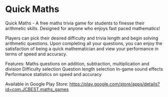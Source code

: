 # Quick Maths

Quick Maths - A free maths trivia game for students to finesse their arithmetic skills. Designed for anyone who enjoys fast paced mathematics!

Players can pick their desired difficulty and trivia length and begin solving arithmetic questions. Upon completing all your questions, you can enjoy the satisfaction of being a quick mathematician and view your performance in terms of speed and accuracy.

Features:
Maths questions on addition, subtraction, multiplication and division
Difficulty selection
Question length selection
In-game sound effects
Performance statistics on speed and accuracy

Available in Google Play Store:
https://play.google.com/store/apps/details?id=com.JCBEST.maths_games
